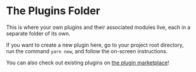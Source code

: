 # The Plugins Folder

This is where your own plugins and their associated modules live, each in a
separate folder of its own.

If you want to create a new plugin here, go to your project root directory, run
the command `yarn new`, and follow the on-screen instructions.

You can also check out existing plugins on [the plugin marketplace](https://devtools.khulnasoft.com/plugins)!
